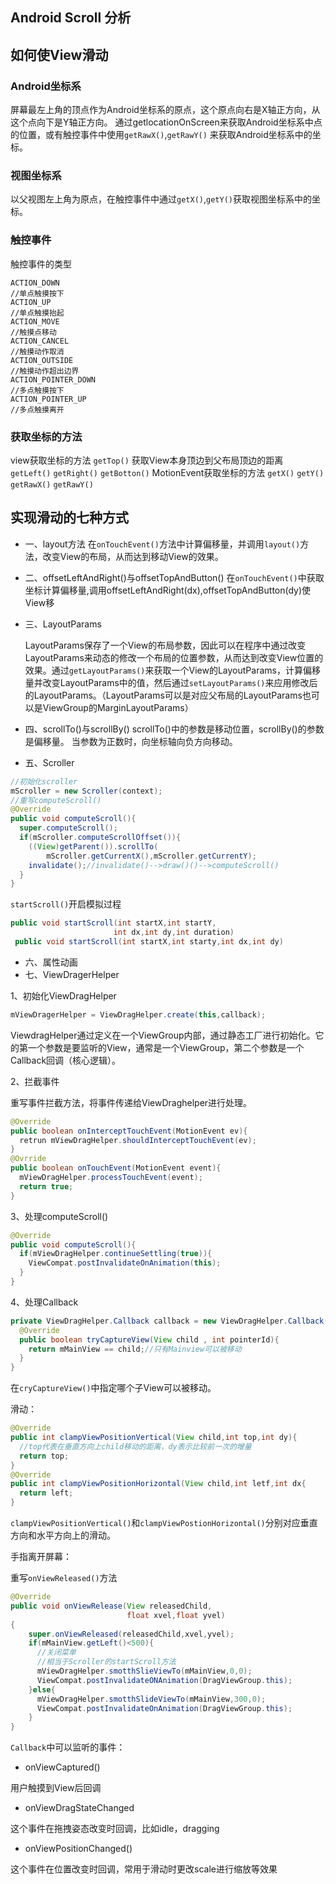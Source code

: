 
Android Scroll 分析
---
## 如何使View滑动

### Android坐标系
  屏幕最左上角的顶点作为Android坐标系的原点，这个原点向右是X轴正方向，从这个点向下是Y轴正方向。
通过getlocationOnScreen来获取Android坐标系中点的位置，或有触控事件中使用`getRawX()`,`getRawY()`
来获取Android坐标系中的坐标。

### 视图坐标系
  以父视图左上角为原点，在触控事件中通过`getX()`,`getY()`获取视图坐标系中的坐标。

### 触控事件
  触控事件的类型

    ACTION_DOWN
    //单点触摸按下
    ACTION_UP
    //单点触摸抬起
    ACTION_MOVE
    //触摸点移动
    ACTION_CANCEL
    //触摸动作取消
    ACTION_OUTSIDE
    //触摸动作超出边界
    ACTION_POINTER_DOWN
    //多点触摸按下
    ACTION_POINTER_UP
    //多点触摸离开

### 获取坐标的方法
  view获取坐标的方法
  `getTop()`  获取View本身顶边到父布局顶边的距离
  `getLeft()`
  `getRight()`
  `getBotton()`
  MotionEvent获取坐标的方法
  `getX()`
  `getY()`
  `getRawX()`
  `getRawY()`
## 实现滑动的七种方式
*   一、layout方法
    在`onTouchEvent()`方法中计算偏移量，并调用`layout()`方法，改变View的布局，从而达到移动View的效果。

*   二、offsetLeftAndRight()与offsetTopAndButton()
        在`onTouchEvent()`中获取坐标计算偏移量,调用offsetLeftAndRight(dx),offsetTopAndButton(dy)使View移

*   三、LayoutParams

      LayoutParams保存了一个View的布局参数，因此可以在程序中通过改变LayoutParams来动态的修改一个布局的位置参数，从而达到改变View位置的效果。通过`getLayoutParams()`来获取一个View的LayoutParams，计算偏移量并改变LayoutParams中的值，然后通过`setLayoutParams()`来应用修改后的LayoutParams。（LayoutParams可以是对应父布局的LayoutParams也可以是ViewGroup的MarginLayoutParams）

*   四、scrollTo()与scrollBy()
    scrollTo()中的参数是移动位置，scrollBy()的参数是偏移量。
    当参数为正数时，向坐标轴向负方向移动。

*   五、Scroller


```java
//初始化scroller
mScroller = new Scroller(context);
//重写computeScroll()
@Override 
public void computeScroll(){
  super.computeScroll();
  if(mScroller.computeScrollOffset()){
    ((View)getParent()).scrollTo(
    	mScroller.getCurrentX(),mScroller.getCurrentY);
    invalidate();//invalidate()-->draw()()-->computeScroll()
  }
}
```

`startScroll()`开启模拟过程

```java
public void startScroll(int startX,int startY,
                       int dx,int dy,int duration)
 public void startScroll(int startX,int starty,int dx,int dy)
```

* 六、属性动画
* 七、ViewDragerHelper

1、初始化ViewDragHelper

```java
mViewDragerHelper = ViewDragHelper.create(this,callback);
```

ViewdragHelper通过定义在一个ViewGroup内部，通过静态工厂进行初始化。它的第一个参数是要监听的View，通常是一个ViewGroup，第二个参数是一个Callback回调（核心逻辑）。

2、拦截事件

重写事件拦截方法，将事件传递给ViewDraghelper进行处理。

```java
@Override
public boolean onInterceptTouchEvent(MotionEvent ev){
  retrun mViewDragHelper.shouldInterceptTouchEvent(ev);
}
@Ovrride
public boolean onTouchEvent(MotionEvent event){
  mViewDragHelper.processTouchEvent(event);
  return true;
}
```

3、处理computeScroll()

```java
@Override
public void computeScroll(){
  if(mViewDragHelper.continueSettling(true)){
    ViewCompat.postInvalidateOnAnimation(this);
  }
}
```

4、处理Callback

```java
private ViewDragHelper.Callback callback = new ViewDragHelper.Callback(){
  @Override
  public boolean tryCaptureView(View child , int pointerId){
    return mMainView == child;//只有Mainview可以被移动
  }
}
```

在`cryCaptureView()`中指定哪个子View可以被移动。

滑动：

```java
@Override
public int clampViewPositionVertical(View child,int top,int dy){
  //top代表在垂直方向上child移动的距离，dy表示比较前一次的增量
  return top;
}
@Override
public int clampViewPositionHorizontal(View child,int letf,int dx{
  return left;
}
```

`clampViewPositionVertical()`和`clampViewPostionHorizontal()`分别对应垂直方向和水平方向上的滑动。

手指离开屏幕：

重写`onViewReleased()`方法

```java
@Override
public void onViewRelease(View releasedChild,
                          float xvel,float yvel)
{
	super.onViewReleased(releasedChild,xvel,yvel);
    if(mMainView.getLeft()<500){
      //关闭菜单
      //相当于Scroller的startScroll方法
      mViewDragHelper.smotthSlieViewTo(mMainView,0,0);
      ViewCompat.postInvalidateONAnimation(DragViewGroup.this);
    }else{
      mViewDragHelper.smotthSlideViewTo(mMainView,300,0);
      ViewCompat.postInvalidateOnAnimation(DragViewGroup.this);
    }
}
```

`Callback`中可以监听的事件：

* onViewCaptured()

用户触摸到View后回调

* onViewDragStateChanged

这个事件在拖拽姿态改变时回调，比如idle，dragging

* onViewPositionChanged()

这个事件在位置改变时回调，常用于滑动时更改scale进行缩放等效果